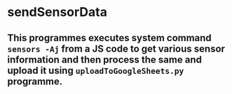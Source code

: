 # sendSensorData

## This programmes executes system command `sensors -Aj` from a JS code to get various sensor information and then process the same and upload it using `uploadToGoogleSheets.py` programme.
